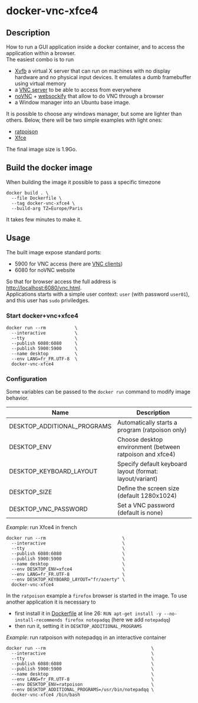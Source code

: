 # docker-vnc-xfce4

## Description

How to run a GUI application inside a docker container, and to access the application within a browser.  
The easiest combo is to run 
- [Xvfb](https://www.x.org/releases/X11R7.6/doc/man/man1/Xvfb.1.xhtml) a virtual X server that can run on machines with no display hardware and no physical input devices. It emulates a dumb framebuffer using virtual memory
- a [VNC server](https://github.com/LibVNC/x11vnc) to be able to access from everywhere
- [noVNC](https://github.com/novnc/noVNC) + [websockify](https://github.com/novnc/websockify) that allow to do VNC through a browser
- a Window manager
into an Ubuntu base image.

It is possible to choose any windows manager, but some are lighter than others. Below, there will be two simple examples with light ones:
- [ratpoison](http://www.nongnu.org/ratpoison/)
- [Xfce](https://www.xfce.org/)

The final image size is 1.9Go.

## Build the docker image

When building the image it possible to pass a specific timezone

    docker build . \
      --file Dockerfile \
      --tag docker-vnc-xfce4 \
      --build-arg TZ=Europe/Paris

It takes few minutes to make it.

## Usage

The built image expose standard ports:
- 5900 for VNC access (here are [VNC clients](https://www.realvnc.com/en/connect/download/viewer/))
- 6080 for noVNC website

So that for browser access the full address is [http://localhost:6080/vnc.html](http://localhost:6080/vnc.html).  
Applications starts with a simple user context: `user` (with password `user01`), and this user has `sudo` priviledges.  

### Start docker+vnc+xfce4

    docker run --rm           \
      --interactive           \
      --tty                   \
      --publish 6080:6080     \
      --publish 5900:5900     \
      --name desktop          \
      --env LANG=fr_FR.UTF-8  \
      docker-vnc-xfce4

### Configuration

Some variables can be passed to the `docker run` command to modify image behavior.

| Name                         | Description                                              |
| ---------------------------- | ---------------------------------------------------------|
| DESKTOP_ADDITIONAL_PROGRAMS  | Automatically starts a program (ratpoison only)          |
| DESKTOP_ENV                  | Choose desktop environment (between ratpoison and xfce4) |
| DESKTOP_KEYBOARD_LAYOUT      | Specify default keyboard layout (format: layout/variant) |
| DESKTOP_SIZE                 | Define the screen size (default 1280x1024)               |
| DESKTOP_VNC_PASSWORD         | Set a VNC password (default is none)                     |

_Example_: run Xfce4 in french

    docker run --rm                             \
      --interactive                             \
      --tty                                     \
      --publish 6080:6080                       \
      --publish 5900:5900                       \
      --name desktop                            \
      --env DESKTOP_ENV=xfce4                   \
      --env LANG=fr_FR.UTF-8                    \
      --env DESKTOP_KEYBOARD_LAYOUT="fr/azerty" \
      docker-vnc-xfce4

In the `ratpoison` example a `firefox` browser is started in the image. To use another application it is necessary to

- first install it in [Dockerfile](Dockerfile) at line 26: `RUN	apt-get install -y --no-install-recommends firefox notepadqq` (here we add `notepadqq`)
- then run it, setting it in `DESKTOP_ADDITIONAL_PROGRAMS`

_Example_: run ratpoison with notepadqq in an interactive container

    docker run --rm                                        \
      --interactive                                        \
      --tty                                                \
      --publish 6080:6080                                  \
      --publish 5900:5900                                  \
      --name desktop                                       \
      --env LANG=fr_FR.UTF-8                               \
      --env DESKTOP_ENV=ratpoison                          \
      --env DESKTOP_ADDITIONAL_PROGRAMS=/usr/bin/notepadqq \
      docker-vnc-xfce4 /bin/bash
